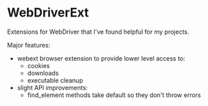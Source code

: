 WebDriverExt
============

Extensions for WebDriver that I've found helpful for my projects.

Major features:

- webext browser extension to provide lower level access to:
    - cookies
    - downloads
    - executable cleanup
- slight API improvements:
    - find_element methods take default so they don't throw errors

